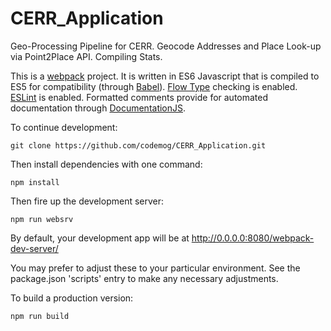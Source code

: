 # CERR_Application

Geo-Processing Pipeline for CERR.  Geocode Addresses and Place Look-up via Point2Place API.  Compiling Stats.

This is a [webpack](https://webpack.github.io/) project.  It is written in ES6 Javascript that is compiled to ES5 for compatibility (through [Babel](https://babeljs.io/)).  [Flow Type](https://flowtype.org/) checking is enabled.  [ESLint](http://eslint.org/) is enabled.  Formatted comments provide for automated documentation through [DocumentationJS](http://documentation.js.org/). 


To continue development:  

```
git clone https://github.com/codemog/CERR_Application.git
```

Then install dependencies with one command:

```
npm install
```

Then fire up the development server:

```
npm run websrv
```

By default, your development app will be at http://0.0.0.0:8080/webpack-dev-server/

You may prefer to adjust these to your particular environment.  See the package.json 'scripts' entry to make any necessary adjustments.

To build a production version:

```
npm run build
```

